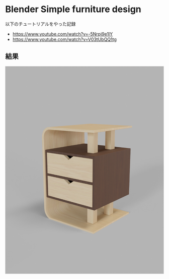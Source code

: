 # Blender Simple furniture design

以下のチュートリアルをやった記録

- https://www.youtube.com/watch?v=-5Nrpj9e1lY
- https://www.youtube.com/watch?v=V03tUbQQ1tg

## 結果

![](https://github.com/dany1468/my-blender-learned/blob/main/SimpleFurnitureDesign/render_result.png?raw=true)
